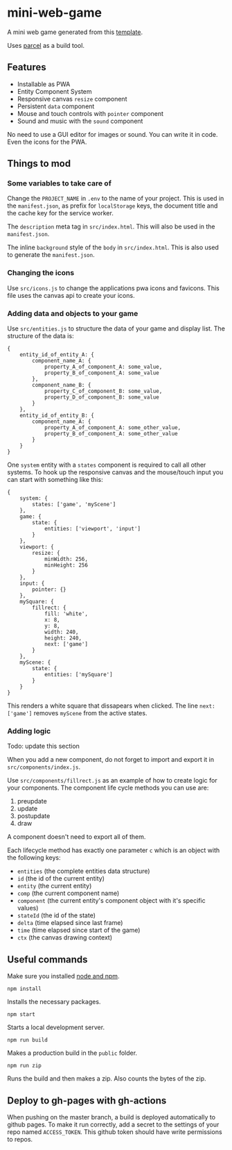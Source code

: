 # mini-web-game

A mini web game generated from this [template](https://github.com/Quinten/mini-web-game).

Uses [parcel](https://parceljs.org/) as a build tool.

## Features

- Installable as PWA
- Entity Component System
- Responsive canvas `resize` component
- Persistent `data` component
- Mouse and touch controls with `pointer` component
- Sound and music with the `sound` component

No need to use a GUI editor for images or sound. You can write it in code. Even the icons for the PWA.

## Things to mod

### Some variables to take care of

Change the `PROJECT_NAME` in `.env` to the name of your project. This is used in the `manifest.json`, as prefix for `localStorage` keys, the document title and the cache key for the service worker.

The `description` meta tag in `src/index.html`. This will also be used in the `manifest.json`.

The inline `background` style of the `body` in `src/index.html`. This is also used to generate the `manifest.json`.

### Changing the icons

Use `src/icons.js` to change the applications pwa icons and favicons. This file uses the canvas api to create your icons.

### Adding data and objects to your game

Use `src/entities.js` to structure the data of your game and display list. The structure of the data is:

```
{
    entity_id_of_entity_A: {
        component_name_A: {
            property_A_of_component_A: some_value,
            property_B_of_component_A: some_value
        },
        component_name_B: {
            property_C_of_component_B: some_value,
            property_D_of_component_B: some_value
        }
    },
    entity_id_of_entity_B: {
        component_name_A: {
            property_A_of_component_A: some_other_value,
            property_B_of_component_A: some_other_value
        }
    }
}
```

One `system` entity with a `states` component is required to call all other systems. To hook up the responsive canvas and the mouse/touch input you can start with something like this:

```
{
    system: {
        states: ['game', 'myScene']
    },
    game: {
        state: {
            entities: ['viewport', 'input']
        }
    },
    viewport: {
        resize: {
            minWidth: 256,
            minHeight: 256
        }
    },
    input: {
        pointer: {}
    },
    mySquare: {
        fillrect: {
            fill: 'white',
            x: 8,
            y: 8,
            width: 240,
            height: 240,
            next: ['game']
        }
    },
    myScene: {
        state: {
            entities: ['mySquare']
        }
    }
}
```

This renders a white square that dissapears when clicked. The line `next: ['game']` removes `myScene` from the active states.

### Adding logic

Todo: update this section

When you add a new component, do not forget to import and export it in `src/components/index.js`.

Use `src/components/fillrect.js` as an example of how to create logic for your components. The component life cycle methods you can use are:

1. preupdate
2. update
3. postupdate
4. draw

A component doesn't need to export all of them.

Each lifecycle method has exactly one parameter `c` which is an object with the following keys:

- `entities` (the complete entities data structure)
- `id` (the id of the current entity)
- `entity` (the current entity)
- `comp` (the current component name)
- `component` (the current entity's component object with it's specific values)
- `stateId` (the id of the state)
- `delta` (time elapsed since last frame)
- `time` (time elapsed since start of the game)
- `ctx` (the canvas drawing context)

## Useful commands

Make sure you installed [node and npm](https://nodejs.org/en/).

```
npm install
```

Installs the necessary packages.

```
npm start
```

Starts a local development server.

```
npm run build
```

Makes a production build in the `public` folder.

```
npm run zip
```

Runs the build and then makes a zip. Also counts the bytes of the zip.

## Deploy to gh-pages with gh-actions

When pushing on the master branch, a build is deployed automatically to github pages. To make it run correctly, add a secret to the settings of your repo named `ACCESS_TOKEN`. This github token should have write permissions to repos.



